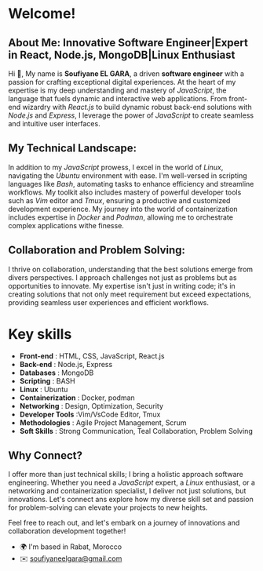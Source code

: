 # Welcome!

## About Me: Innovative Software Engineer|Expert in React, Node.js, MongoDB|Linux Enthusiast

Hi 👋, My name is **Soufiyane EL GARA**, a driven **software engineer** with a passion for crafting exceptional digital experiences. At the heart of my expertise is my deep understanding and mastery of *JavaScript*, the language that fuels dynamic and interactive web applications. From front-end wizardry with *React.js* to build dynamic robust back-end solutions with *Node.js* and *Express*, I leverage the power of *JavaScript* to create seamless and intuitive user interfaces.


## My Technical Landscape:
In addition to my *JavaScript* prowess, I excel in the world of *Linux*, navigating the *Ubuntu* environment with ease. I'm well-versed in scripting languages like *Bash*, automating tasks to enhance efficiency and streamline workflows. My toolkit also includes mastery of powerful developer tools such as *Vim* editor and *Tmux*, ensuring a productive and customized development experience.
My journey into the world of containerization includes expertise in *Docker* and *Podman*, allowing me to orchestrate complex applications withe finesse.


## Collaboration and Problem Solving:
I thrive on collaboration, understanding that the best solutions emerge from divers perspectives. I approach challenges not just as problems but as opportunities to innovate. My expertise isn't just in writing code; it's in creating solutions that not only meet requirement but exceed expectations, providing seamless user experiences and efficient workflows.


# Key skills
* **Front-end**        : HTML, CSS, JavaScript, React.js
* **Back-end**         : Node.js, Express
* **Databases**        : MongoDB
* **Scripting**        : BASH
* **Linux**            : Ubuntu
* **Containerization** : Docker, podman
* **Networking**       : Design, Optimization, Security
* **Developer Tools**  :Vim/VsCode Editor, Tmux
* **Methodologies**    : Agile Project Management, Scrum
* **Soft Skills**      : Strong Communication, Teal Collaboration, Problem Solving


## Why Connect?
I offer more than just technical skills; I bring a holistic approach software engineering. Whether you need a *JavaScript* expert, a *Linux* enthusiast, or a networking and containerization specialist, I deliver not just solutions, but innovations. Let's connect ans explore how my diverse skill set and passion for problem-solving can elevate your projects to new heights.

Feel free to reach out, and let's embark on a journey of innovations and collaboration development together!


* 🌍 I'm based in Rabat, Morocco
* ✉️  soufiyaneelgara@gmail.com 

  
